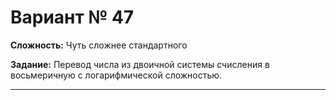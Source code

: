 # Вариант № 47
**Сложность:** Чуть сложнее cтандартного

**Задание:**  Перевод числа из двоичной системы счисления в восьмеричную с логарифмической сложностью.

---